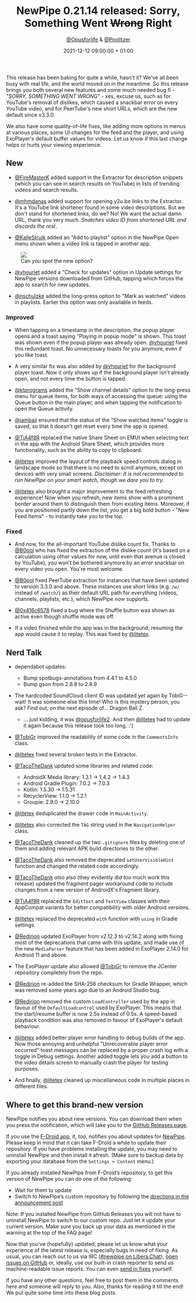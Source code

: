 ﻿---
layout: post
title: "NewPipe 0.21.14 released: Sorry, Something Went ~~Wrong~~ Right"
short: "NewPipe 0.21.14 released"
date: 2021-12-12 09:00:00 + 01:00
categories: [pinned, release]
author: <a href="https://github.com/opusforlife2">@Opusforlife</a> & <a href="https://github.com/poolitzer">@Poolitzer</a>
image: newpipe
excerpt_separator: <!-- more -->
---

This release has been baking for quite a while, hasn't it? We've all been busy with real life, and the world moved on in the meantime. So this release brings you both several new features and some much needed bug fi - _"SORRY, SOMETHING WENT WRONG"_ - xes, excuse us, such as for YouTube's removal of dislikes, which caused a snackbar error on every YouTube video, and for PeerTube's new short URLs, which are the new default since v3.3.0.

We also have some quality-of-life fixes, like adding more options in menus at various places, some UI changes for the feed and the player, and using ExoPlayer's default buffer values for videos. Let us know if this last change helps or hurts your viewing experience.

<!-- more -->

## New

- [@FireMasterK](https://github.com/FireMasterK) added support in the Extractor for description snippets (which you can see in search results on YouTube) in lists of trending videos and search results.

- [@mhmdanas](https://github.com/mhmdanas) added support for opening y2u.be links to the Extractor. It's a YouTube link shortener found in some video descriptions. But we don't stand for shortened links, do we? No! We want the actual damn URL, thank you very much. *Snatches video ID from shortened URL and discards the rest*.

- [@KalleStruik](https://github.com/KalleStruik) added an "Add to playlist" option in the NewPipe Open menu shown when a video link is tapped in another app.

<figure class="center small">
    <img src="{{ site.baseurl }}/img/screenshots/add_to_playlist.png" class="img-responsive">
    <figcaption class="text-center">Can you spot the new option?</figcaption>
</figure>

- [@vhouriet](https://github.com/vhouriet) added a "Check for updates" option in Update settings for NewPipe versions downloaded from GitHub, tapping which forces the app to search for new updates.

- [@nschulzke](https://github.com/nschulzke) added the long-press option to "Mark as watched" videos in playlists. Earlier this option was only available in feeds.

### Improved

- When tapping on a timestamp in the description, the popup player opens and a toast saying "Playing in popup mode" is shown. This toast was shown even if the popup player was already open. [@vhouriet](https://github.com/vhouriet) fixed this redundant toast. No unnecessary toasts for you anymore, even if you like toast.

- A very similar fix was also added by [@vhouriet](https://github.com/vhouriet) for the background player toast. Now it only shows up if the background player isn't already open, and not every time the button is tapped.

- [@ktprograms](https://github.com/ktprograms) added the "Show channel details" option to the long-press menu for queue items, for both ways of accessing the queue: using the Queue button in the main player, and when tapping the notification to open the Queue activity.

- [@iambaji](https://github.com/iambaji) ensured that the status of the "Show watched items" toggle is saved, so that it doesn't get reset every time the app is opened.

- [@TiA4f8R](https://github.com/TiA4f8R) replaced the native Share Sheet on EMUI when selecting text in the app with the Android Share Sheet, which provides more functionality, such as the ability to copy to clipboard.

- [@litetex](https://github.com/litetex) improved the layout of the playback speed controls dialog in landscape mode so that there is no need to scroll anymore, except on devices with very small screens. _Disclaimer: It is not recommended to run NewPipe on your smart watch, though we dare you to try._

- [@litetex](https://github.com/litetex) also brought a major improvement to the feed refreshing experience! Now when you refresh, new items show with a prominent border around them to distinguish them from existing items. Moreover, if you are positioned partly down the list, you get a big bold button - "New Feed Items" - to instantly take you to the top.

### Fixed

- And now, for the all-important YouTube dislike count fix. Thanks to [@B0pol](https://github.com/B0pol) who has fixed the extraction of the dislike count (it's based on a calculation using other values for now, until even that avenue is closed by YouTube), you won't be bothered anymore by an error snackbar on every video you open. You're most welcome.

- [@B0pol](https://github.com/B0pol) fixed PeerTube extraction for instances that have been updated to version 3.3.0 and above. These instances use short links (e.g. `/w/` instead of `/watch/`) as their default URL path for everything (videos, channels, playlists, etc.), which NewPipe now supports.

- [@0x416c6578](https://github.com/0x416c6578) fixed a bug where the Shuffle button was shown as active even though shuffle mode was off.

- If a video finished while the app was in the background, resuming the app would cause it to replay. This was fixed by [@litetex](https://github.com/litetex).

## Nerd Talk

- dependabot updates:
  
  - Bump spotbugs-annotations from 4.4.1 to 4.5.0
  - Bump gson from 2.8.8 to 2.8.9

- The hardcoded SoundCloud client ID was updated yet again by TobiG-- wait! It was someone else this time! Who is this mystery person, you ask? Find out, on the next episode of... Dragon Ball Z.

  - ... just kidding, it was [@opusforlife2](https://github.com/opusforlife2). And then [@litetex](https://github.com/litetex) had to update it again because this release took too long. :'(

- [@TobiGr](https://github.com/TobiGr) improved the readability of some code in the `CommentsInfo` class.

- [@litetex](https://github.com/litetex) fixed several broken tests in the Extractor.

- [@TacoTheDank](https://github.com/TacoTheDank) updated some libraries and related code:
  - AndroidX Media library: 1.3.1 -> 1.4.2 -> 1.4.3
  - Android Gradle Plugin: 7.0.2 -> 7.0.3
  - Kotlin: 1.5.30 -> 1.5.31
  - RecyclerView: 1.1.0 -> 1.2.1
  - Groupie: 2.9.0 -> 2.10.0

- [@litetex](https://github.com/litetex) deduplicated the drawer code in `MainActivity`.

- [@litetex](https://github.com/litetex) also corrected the `TAG` string used in the `NavigationHelper` class.

- [@TacoTheDank](https://github.com/TacoTheDank) cleaned up the two `.gitignore` files by deleting one of them and adding relevant APK build directories to the other.

- [@TacoTheDank](https://github.com/TacoTheDank) also removed the deprecated `setUserVisibleHint` function and changed the related code accordingly.

- [@TacoTheDank](https://github.com/TacoTheDank) _also_ also (they evidently did too much work this release) updated the fragment pager workaround code to include changes from a new version of AndroidX's Fragment library.

- [@TiA4f8R](https://github.com/TiA4f8R) replaced the `EditText` and `TextView` classes with their AppCompat variants for better compatibility with older Android versions.

- [@litetex](https://github.com/litetex) replaced the deprecated `with` function with `using` in Gradle settings.

- [@Redirion](https://github.com/Redirion) updated ExoPlayer from v2.12.3 to v2.14.2 along with fixing most of the deprecations that came with this update, and made use of the new `MediaParser` feature that has been added in ExoPlayer 2.14.0 for Android 11 and above.

- The ExoPlayer update also allowed [@TobiGr](https://github.com/TobiGr) to remove the JCenter repository completely from the repo.

- [@Redirion](https://github.com/Redirion) re-added the SHA-256 checksum for Gradle Wrapper, which was removed some years ago due to an Android Studio bug.

- [@Redirion](https://github.com/Redirion) removed the custom `LoadController` used by the app in favour of the  `DefaultLoadcontrol` used by ExoPlayer. This means that the start/resume buffer is now 2.5s instead of 0.5s. A speed-based playback condition was also removed in favour of ExoPlayer's default behaviour.

- [@litetex](https://github.com/litetex) added better player error handling to debug builds of the app. Now those annoying and unhelpful "Unrecoverable player error occurred" toast messages can be replaced by a proper crash log with a toggle in Debug settings. Another added toggle lets you add a button to the video details screen to manually crash the player for testing purposes.

- And finally, [@litetex](https://github.com/litetex) cleaned up miscellaneous code in multiple places in different files.

## Where to get this brand-new version

NewPipe notifies you about new versions. You can download them when you press the notification, which will take you to the [GitHub Releases page](https://github.com/TeamNewPipe/NewPipe/releases).

If you use the [F-Droid app](https://f-droid.org/), it, too, notifies you about updates for [NewPipe](https://f-droid.org/packages/org.schabi.newpipe/).
Please keep in mind that it can take F-Droid a while to update their repository. If you have problems installing the update, you may need to uninstall NewPipe and then install it afresh. (Make sure to backup data by exporting your database from the `Settings > Content` menu.)

If you already installed NewPipe from F-Droid’s repository, to get this version of NewPipe you can do one of the following:

* Wait for them to update
* Switch to NewPipe’s custom repository by following the [directions in the announcement post](https://newpipe.net/blog/announcement/f-droid/pinned/f-droid-repo/)

Note: If you installed NewPipe from GitHub Releases you will not have to uninstall NewPipe to switch to our custom repo. Just let it update your current version.
Make sure you back up your data as mentioned in the warning at the top of the FAQ page!

Now that you've (hopefully) updated, please let us know what your experience of the latest release is, especially bugs in need of fixing. As usual, you can reach out to us via IRC ([#newpipe on Libera.Chat](https://web.libera.chat/#newpipe)), [open issues on GitHub](https://github.com/TeamNewPipe/NewPipe/issues/new) or, ideally, use our built-in crash reporter to send us machine-readable issue reports. You can even [send in fixes](https://github.com/TeamNewPipe/NewPipe/blob/dev/.github/CONTRIBUTING.md#bug-fixing) yourself.

If you have any other questions, feel free to post them in the comments here and someone will reply to you. Also, thanks for reading it till the end! We put quite some time into these blog posts.
